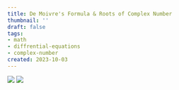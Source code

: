 ```yaml
---
title: De Moivre's Formula & Roots of Complex Number
thumbnail: ''
draft: false
tags:
- math
- diffrential-equations
- complex-number
created: 2023-10-03
---
```


![](deMoivre-formular1.png)
![](deMoivre-formular2.png)
